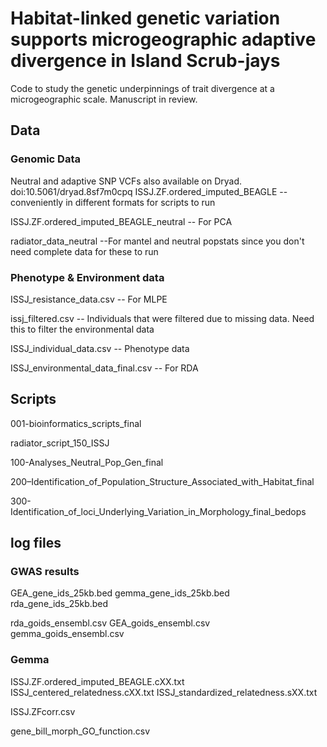 # Habitat-linked genetic variation supports microgeographic adaptive divergence in Island Scrub-jays

Code to study the genetic underpinnings of trait divergence at a microgeographic scale. Manuscript in review. 

## Data
### Genomic Data

Neutral and adaptive SNP VCFs also available on Dryad. doi:10.5061/dryad.8sf7m0cpq
ISSJ.ZF.ordered_imputed_BEAGLE -- conveniently in different formats for scripts to run

ISSJ.ZF.ordered_imputed_BEAGLE_neutral -- For PCA 

radiator_data_neutral --For mantel and neutral popstats since you don't need complete data for these to run


### Phenotype & Environment data 

ISSJ_resistance_data.csv -- For MLPE

issj_filtered.csv -- Individuals that were filtered due to missing data. Need this to filter the environmental data 

ISSJ_individual_data.csv -- Phenotype data 

ISSJ_environmental_data_final.csv -- For RDA

## Scripts

001-bioinformatics_scripts_final

radiator_script_150_ISSJ

100-Analyses_Neutral_Pop_Gen_final

200–Identification_of_Population_Structure_Associated_with_Habitat_final

300-Identification_of_loci_Underlying_Variation_in_Morphology_final_bedops 

## log files
### GWAS results 
GEA_gene_ids_25kb.bed
gemma_gene_ids_25kb.bed
rda_gene_ids_25kb.bed

rda_goids_ensembl.csv
GEA_goids_ensembl.csv
gemma_goids_ensembl.csv

### Gemma
ISSJ.ZF.ordered_imputed_BEAGLE.cXX.txt
ISSJ_centered_relatedness.cXX.txt
ISSJ_standardized_relatedness.sXX.txt

ISSJ.ZFcorr.csv

gene_bill_morph_GO_function.csv


